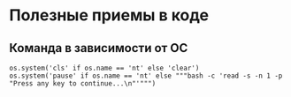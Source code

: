 # Полезные приемы в коде

## Команда в зависимости от ОС

```os.system('cls' if os.name == 'nt' else 'clear')```  
```os.system('pause' if os.name == 'nt' else """bash -c 'read -s -n 1 -p "Press any key to continue...\n"'""")```
